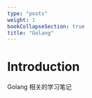```yaml
---
type: "posts"
weight: 1
bookCollapseSection: true
title: "Golang"
---
```


# Introduction
Golang 相关的学习笔记